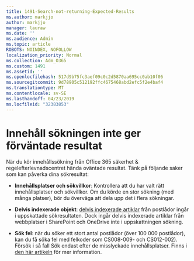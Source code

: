 ```yaml
---
title: 1491-Search-not-returning-Expected-Results
ms.author: markjjo
author: markjjo
manager: lauraw
ms.date: ''
ms.audience: Admin
ms.topic: article
ROBOTS: NOINDEX, NOFOLLOW
localization_priority: Normal
ms.collection: Adm_O365
ms.custom: 1491
ms.assetid: ''
ms.openlocfilehash: 517d9b75fc3aef09c0c2d5870aa695cc0ab10f06
ms.sourcegitcommit: 9d78905c512192ffc4675468abd2efc5f2e4baf4
ms.translationtype: MT
ms.contentlocale: sv-SE
ms.lasthandoff: 04/23/2019
ms.locfileid: "32383853"
---
```

# <a name="content-search-not-returning-expected-results"></a>Innehåll sökningen inte ger förväntade resultat

När du kör innehållssökning från Office 365 säkerhet & regelefterlevnadscentret hända oväntade resultat. Tänk på följande saker som kan påverka dina sökresultat:

- **Innehållsplatser och sökvillkor**: Kontrollera att du har valt rätt innehållsplatser och sökvillkor. Om du körde en stor sökning (med många platser), bör du överväga att dela upp det i flera sökningar.

- **Delvis indexerade objekt**: [delvis indexerade artiklar](https://docs.microsoft.com/office365/securitycompliance/partially-indexed-items-in-content-search) från postlådor ingår i uppskattade sökresultaten. Dock ingår delvis indexerade artiklar från webbplatser i SharePoint och OneDrive inte i uppskattningen sökning.

- **Sök fel**: när du söker ett stort antal postlådor (över 100 000 postlådor), kan du få söka fel med felkoder som CS008-009- och CS012-002). Försök i så fall Sök endast efter de misslyckade innehållsplatser. Finns i [den här artikeln](https://docs.microsoft.com/office365/securitycompliance/retry-failed-content-search) för mer information.
